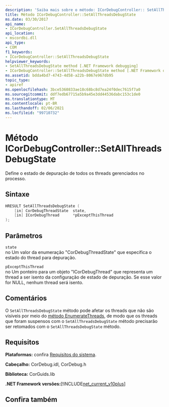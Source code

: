 ```yaml
---
description: 'Saiba mais sobre o método: ICorDebugController:: SetAllThreadsDebugState'
title: Método ICorDebugController::SetAllThreadsDebugState
ms.date: 03/30/2017
api_name:
- ICorDebugController.SetAllThreadsDebugState
api_location:
- mscordbi.dll
api_type:
- COM
f1_keywords:
- ICorDebugController::SetAllThreadsDebugState
helpviewer_keywords:
- SetAllThreadsDebugState method [.NET Framework debugging]
- ICorDebugController::SetAllThreadsDebugState method [.NET Framework debugging]
ms.assetid: bdda4bd7-4743-4d58-a22b-8067e967db95
topic_type:
- apiref
ms.openlocfilehash: 3bce5360833ae18c68bc8d7ea24f0dec7615f7a0
ms.sourcegitcommit: ddf7edb67715a5b9a45e3dd44536dabc153c1de0
ms.translationtype: MT
ms.contentlocale: pt-BR
ms.lasthandoff: 02/06/2021
ms.locfileid: "99710732"
---
```

# <a name="icordebugcontrollersetallthreadsdebugstate-method"></a>Método ICorDebugController::SetAllThreadsDebugState

Define o estado de depuração de todos os threads gerenciados no processo.  
  
## <a name="syntax"></a>Sintaxe  
  
```cpp  
HRESULT SetAllThreadsDebugState (  
    [in] CorDebugThreadState  state,  
    [in] ICorDebugThread      *pExceptThisThread  
);  
```  
  
## <a name="parameters"></a>Parâmetros  

 `state`  
 no Um valor da enumeração "CorDebugThreadState" que especifica o estado do thread para depuração.  
  
 `pExceptThisThread`  
 no Um ponteiro para um objeto "ICorDebugThread" que representa um thread a ser isento da configuração de estado de depuração. Se esse valor for NULL, nenhum thread será isento.  
  
## <a name="remarks"></a>Comentários  

 O `SetAllThreadsDebugState` método pode afetar os threads que não são visíveis por meio do [método EnumerateThreads](icordebugcontroller-enumeratethreads-method.md), de modo que os threads que foram suspensos com o `SetAllThreadsDebugState` método precisarão ser retomados com o `SetAllThreadsDebugState` método.  
  
## <a name="requirements"></a>Requisitos  

 **Plataformas:** confira [Requisitos do sistema](../../get-started/system-requirements.md).  
  
 **Cabeçalho:** CorDebug.idl, CorDebug.h  
  
 **Biblioteca:** CorGuids.lib  
  
 **.NET Framework versões:**[!INCLUDE[net_current_v10plus](../../../../includes/net-current-v10plus-md.md)]  
  
## <a name="see-also"></a>Confira também
